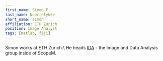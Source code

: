```yaml
---
first_name: Simon F.
last_name: Noerrelykke
short_name: simon
affiliation: ETH Zurich
position: Image Analyst
tags: [matlab, fiji]
---
```


Simon works at ETH Zurich.\\
He heads [IDA](http://let-your-data-speak.com/) - the Image and Data Analysis group inside of ScopeM.